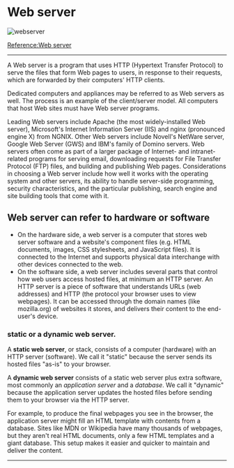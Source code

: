 # Web server

![webserver](https://banner2.kisspng.com/20180325/hww/kisspng-web-server-computer-servers-web-hosting-service-da-server-5ab7407dbd1312.9691369215219590377745.jpg)

[Reference:Web server](https://whatis.techtarget.com/definition/Web-server)

---

A Web server is a program that uses HTTP (Hypertext Transfer Protocol) to serve the files that form Web pages to users, in response to their requests, which are forwarded by their computers' HTTP clients. 

Dedicated computers and appliances may be referred to as Web servers as well. The process is an example of the client/server model. All computers that host Web sites must have Web server programs. 

Leading Web servers include Apache (the most widely-installed Web server), Microsoft's Internet Information Server (IIS) and nginx (pronounced engine X) from NGNIX. Other Web servers include Novell's NetWare server, Google Web Server (GWS) and IBM's family of Domino servers. Web servers often come as part of a larger package of Internet- and intranet-related programs for serving email, downloading requests for File Transfer Protocol (FTP) files, and building and publishing Web pages. Considerations in choosing a Web server include how well it works with the operating system and other servers, its ability to handle server-side programming, security characteristics, and the particular publishing, search engine and site building tools that come with it.


##  Web server can refer to hardware or software

- On the hardware side, a web server is a computer that stores web server software and a website's component files (e.g. HTML documents, images, CSS stylesheets, and JavaScript files). It is connected to the Internet and supports physical data interchange with other devices connected to the web. 
- On the software side, a web server includes several parts that control how web users access hosted files, at minimum an HTTP server. An HTTP server is a piece of software that understands URLs (web addresses) and HTTP (the protocol your browser uses to view webpages). It can be accessed through the domain names (like mozilla.org) of websites it stores, and delivers their content to the end-user's device. 

### static or a dynamic web server.

A  **static web server**, or stack, consists of a computer (hardware) with an HTTP server (software). We call it "static" because the server sends its hosted files "as-is" to your browser.

A  **dynamic web server**  consists of a static web server plus extra software, most commonly an  _application server_  and a  _database_. We call it "dynamic" because the application server updates the hosted files before sending them to your browser via the HTTP server.

For example, to produce the final webpages you see in the browser, the application server might fill an HTML template with contents from a database. Sites like MDN or Wikipedia have many thousands of webpages, but they aren't real HTML documents, only a few HTML templates and a giant database. This setup makes it easier and quicker to maintain and deliver the content.

---